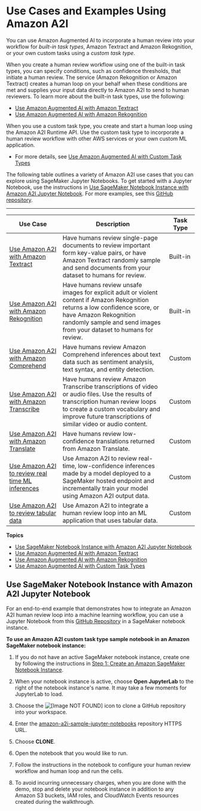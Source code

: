 # Use Cases and Examples Using Amazon A2I<a name="a2i-task-types-general"></a>

You can use Amazon Augmented AI to incorporate a human review into your workflow for *built\-in task types*, Amazon Textract and Amazon Rekognition, or your own custom tasks using a *custom task type*\. 

When you create a human review workflow using one of the built\-in task types, you can specify conditions, such as confidence thresholds, that initiate a human review\. The service \(Amazon Rekognition or Amazon Textract\) creates a human loop on your behalf when these conditions are met and supplies your input data directly to Amazon A2I to send to human reviewers\. To learn more about the built\-in task types, use the following:
+ [Use Amazon Augmented AI with Amazon Textract](a2i-textract-task-type.md)
+ [Use Amazon Augmented AI with Amazon Rekognition](a2i-rekognition-task-type.md)

When you use a custom task type, you create and start a human loop using the Amazon A2I Runtime API\. Use the custom task type to incorporate a human review workflow with other AWS services or your own custom ML application\.
+ For more details, see [Use Amazon Augmented AI with Custom Task Types](a2i-task-types-custom.md)

The following table outlines a variety of Amazon A2I use cases that you can explore using SageMaker Jupyter Notebooks\. To get started with a Jupyter Notebook, use the instructions in [Use SageMaker Notebook Instance with Amazon A2I Jupyter Notebook](#a2i-task-types-notebook-demo)\. For more examples, see this [GitHub repository](https://github.com/aws-samples/amazon-a2i-sample-jupyter-notebooks)\. 


****  

| **Use Case** | **Description** | **Task Type** | 
| --- | --- | --- | 
|  [Use Amazon A2I with Amazon Textract](https://github.com/aws-samples/amazon-a2i-sample-jupyter-notebooks/blob/master/Amazon%20Augmented%20AI%20(A2I)%20and%20Textract%20AnalyzeDocument.ipynb)  |  Have humans review single\-page documents to review important form key\-value pairs, or have Amazon Textract randomly sample and send documents from your dataset to humans for review\.   | Built\-in | 
| [Use Amazon A2I with Amazon Rekognition](https://github.com/aws-samples/amazon-a2i-sample-jupyter-notebooks/blob/master/Amazon%20Augmented%20AI%20(A2I)%20and%20Rekognition%20DetectModerationLabels.ipynb) |  Have humans review unsafe images for explicit adult or violent content if Amazon Rekognition returns a low confidence score, or have Amazon Rekognition randomly sample and send images from your dataset to humans for review\.  |  Built\-in  | 
| [Use Amazon A2I with Amazon Comprehend](https://github.com/aws-samples/amazon-a2i-sample-jupyter-notebooks/blob/master/Amazon%20Augmented%20AI%20(A2I)%20and%20Comprehend%20DetectSentiment.ipynb) |  Have humans review Amazon Comprehend inferences about text data such as sentiment analysis, text syntax, and entity detection\.  |  Custom  | 
| [Use Amazon A2I with Amazon Transcribe](https://github.com/aws-samples/amazon-a2i-sample-jupyter-notebooks/blob/master/A2I-Video-Transcription-with-Amazon-Transcribe.ipynb) |  Have humans review Amazon Transcribe transcriptions of video or audio files\. Use the results of transcription human review loops to create a custom vocabulary and improve future transcriptions of similar video or audio content\.  | Custom | 
| [Use Amazon A2I with Amazon Translate](https://github.com/aws-samples/amazon-a2i-sample-jupyter-notebooks/blob/master/Amazon%20Augmented%20AI%20(A2I)%20and%20Amazon%20Translate.ipynb) |  Have humans review low\-confidence translations returned from Amazon Translate\.  |  Custom  | 
| [Use Amazon A2I to review real time ML inferences](https://github.com/aws-samples/amazon-a2i-sample-jupyter-notebooks/blob/master/Amazon%20A2I%20with%20Amazon%20SageMaker%20for%20object%20detection%20and%20model%20retraining.ipynb)  |  Use Amazon A2I to review real\-time, low\-confidence inferences made by a model deployed to a SageMaker hosted endpoint and incrementally train your model using Amazon A2I output data\.  |  Custom  | 
| [Use Amazon A2I to review tabular data](https://github.com/aws-samples/amazon-a2i-sample-jupyter-notebooks/blob/master/Amazon%20Augmented%20AI%20(Amazon%20A2I)%20Integration%20with%20tabular%20data.ipynb) |  Use Amazon A2I to integrate a human review loop into an ML application that uses tabular data\.  |  Custom  | 

**Topics**
+ [Use SageMaker Notebook Instance with Amazon A2I Jupyter Notebook](#a2i-task-types-notebook-demo)
+ [Use Amazon Augmented AI with Amazon Textract](a2i-textract-task-type.md)
+ [Use Amazon Augmented AI with Amazon Rekognition](a2i-rekognition-task-type.md)
+ [Use Amazon Augmented AI with Custom Task Types](a2i-task-types-custom.md)

## Use SageMaker Notebook Instance with Amazon A2I Jupyter Notebook<a name="a2i-task-types-notebook-demo"></a>

For an end\-to\-end example that demonstrates how to integrate an Amazon A2I human review loop into a machine learning workflow, you can use a Jupyter Notebook from this [GitHub Repository](https://github.com/aws-samples/amazon-a2i-sample-jupyter-notebooks) in a SageMaker notebook instance\.

**To use an Amazon A2I custom task type sample notebook in an Amazon SageMaker notebook instance:**

1. If you do not have an active SageMaker notebook instance, create one by following the instructions in [Step 1: Create an Amazon SageMaker Notebook Instance](gs-setup-working-env.md)\.

1. When your notebook instance is active, choose **Open JupyterLab** to the right of the notebook instance's name\. It may take a few moments for JupyterLab to load\. 

1. Choose the ![\[Image NOT FOUND\]](http://docs.aws.amazon.com/sagemaker/latest/dg/images/icons/Git_squip_add_repo.png) icon to clone a GitHub repository into your workspace\. 

1. Enter the [amazon\-a2i\-sample\-jupyter\-notebooks](https://github.com/aws-samples/amazon-a2i-sample-jupyter-notebooks) repository HTTPS URL\. 

1. Choose **CLONE**\.

1. Open the notebook that you would like to run\. 

1. Follow the instructions in the notebook to configure your human review workflow and human loop and run the cells\. 

1. To avoid incurring unnecessary charges, when you are done with the demo, stop and delete your notebook instance in addition to any Amazon S3 buckets, IAM roles, and CloudWatch Events resources created during the walkthrough\.